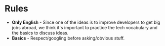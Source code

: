 # Rules

* **Only English** - Since one of the ideas is to improve developers to get big jobs abroad, we think it's important to practice the tech vocabulary and the basics to discuss ideas.
* **Basics** - Respect/googling before asking/obvious stuff.
